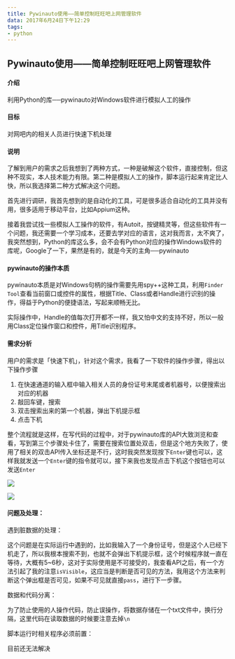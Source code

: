 ```yaml
---
title: Pywinauto使用——简单控制旺旺吧上网管理软件
data: 2017年6月24日下午12:29
tags:
- python
---
```


## Pywinauto使用——简单控制旺旺吧上网管理软件

#### 介绍

利用Python的库──pywinauto对Windows软件进行模拟人工的操作

#### 目标

对网吧内的相关人员进行快速下机处理

#### 说明

了解到用户的需求之后我想到了两种方式，一种是破解这个软件，直接控制，但这种不现实，本人技术能力有限。第二种是模拟人工的操作，脚本运行起来肯定比人快，所以我选择第二种方式解决这个问题。

首先进行调研，我首先想到的是自动化的工具，可是很多适合自动化的工具并没有用，很多适用于移动平台，比如Appium这种。

接着我尝试找一些模拟人工操作的软件，有Autoit，按键精灵等，但这些软件有一个问题，我还需要一个学习成本，还要去学对应的语言，这对我而言，太不爽了，我突然想到，Python的库这么多，会不会有Python对应的操作Windows软件的库呢，Google了一下，果然是有的，就是今天的主角──pywinauto

#### pywinauto的操作本质

pywinauto本质是对Windows句柄的操作需要先用spy++这种工具，利用`Finder Tool`查看当前窗口或控件的属性，根据Title、Class或者Handle进行识别的操作，得益于Python的便捷语法，写起来顺畅无比。

实际操作中，Handle的值每次打开都不一样，我又怕中文的支持不好，所以一般用Class定位操作窗口和控件，用Title识别程序。

#### 需求分析

用户的需求是「快速下机」，针对这个需求，我看了一下软件的操作步骤，得出以下操作步骤

1. 在快速通道的输入框中输入相关人员的身份证号末尾或者机器号，以便搜索出对应的机器
2. 敲回车键，搜索
3. 双击搜索出来的第一个机器，弹出下机提示框
4. 点击下机

整个流程就是这样，在写代码的过程中，对于pywinauto库的API大致浏览和查看，写到第三个步骤处卡住了，需要在搜索位置处双击，但是这个地方失败了，使用了相关的双击API传入坐标还是不行，这时我突然发现按下`Enter`键也可以，这样我就发送一个`Enter`键的指令就可以，接下来我也发现点击下机这个按钮也可以发送`Enter`

![](http://os19wcerd.bkt.clouddn.com/20170624115931_xJpukW_WX20170624-115403.jpeg)

![](http://os19wcerd.bkt.clouddn.com/20170624120000_i0ERI6_WX20170624-115534.jpeg)



#### 问题及处理：

遇到脏数据的处理：

这个问题是在实际运行中遇到的，比如我输入了一个身份证号，但是这个人已经下机走了，所以我根本搜索不到，也就不会弹出下机提示框，这个时候程序就一直在等待，大概有5~6秒，这对于实际使用是不可接受的，我查看API之后，有一个方法引起了我的注意`isVisible`，这应当是判断是否可见的方法，我用这个方法来判断这个弹出框是否可见，如果不可见就直接`pass`，进行下一步骤。

数据和代码分离：

为了防止使用的人操作代码，防止误操作，将数据存储在一个txt文件中，换行分隔，这里代码在读取数据的时候要注意去掉`\n`

脚本运行时相关程序必须前置：

目前还无法解决









